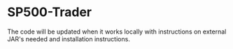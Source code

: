 # SP500-Trader
The code will be updated when it works locally with instructions on external JAR's needed and installation instructions.
